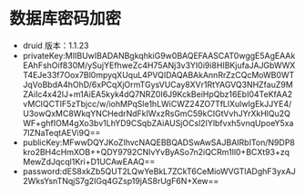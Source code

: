 # 数据库密码加密

* druid 版本：1.1.23
* privateKey:MIIBUwIBADANBgkqhkiG9w0BAQEFAASCAT0wggE5AgEAAkEAhFshOif830M/ySujYEfhweZc4H75ANj3v3YI0i9i8HIBKjufaJAJGbWWXT4EJe33f7Oox7Bl0mpyqXUquL4PVQIDAQABAkAnnRrZzCQcMoWB0WTJqVoBbdA4hOhD/6xPCqXjOrmTGysVUCay8XVr1RtYAGVQ3NHZfauZ9MZAiIc4x42lJ+m1AiEA5kyk4dQ7NRZ0I6J9KckBeiHpQbz16EbI04TeKfAA2vMCIQCTIF5zTbjcc/w/iohMPqSle1hLWiCWZ24ZO7TfLlXulwIgEkJJYE4/U3owQxMC8WkqYNCHedrNdFkIWxzRsGmC59kCIGtVvhJYrXkHlQu2QWF+ghfIOM4gXo3bv1LhYD9CSqbZAiAUSjOCsl2IYlbfvxh5vnqUpoeY5xa7lZNaTeqtAEVi9Q==
* publicKey:MFwwDQYJKoZIhvcNAQEBBQADSwAwSAJBAIRbITon/N9DP8kro2BH4cHmXOB++QDY9792CNIvYvByASo7n2iQCRm1ll0+BCXt93+zqMewZdJqcql1Kri+D1UCAwEAAQ==
* password:dES8xkZb5QUT2LQwYeBkL7ZCkT6CeMioWVGTlADghF3yxAJ2WksYsnTNqjS7g2IGq4GZsp19jAS8rUgF6N+Xew==
